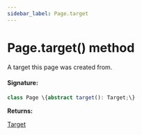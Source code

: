 ```yaml
---
sidebar_label: Page.target
---
```


# Page.target() method

A target this page was created from.

#### Signature:

```typescript
class Page \{abstract target(): Target;\}
```

**Returns:**

[Target](./puppeteer.target.md)

